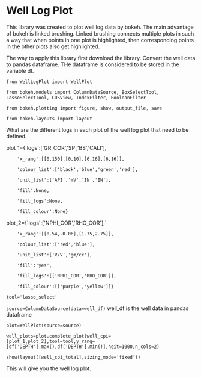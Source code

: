 # Well Log Plot
This library was created to plot well log data by bokeh. The main advantage of bokeh is linked brushing. Linked brushing connects multiple plots in such a way that when points in one plot is highlighted, then corresponding points in the other plots also get highlighted.

The way to apply this library first download the library.
Convert the well data to pandas dataframe. THe dataframe is considered to be stored in the variable df.

`from WellLogPlot import WellPlot`

`from bokeh.models import ColumnDataSource, BoxSelectTool, LassoSelectTool, CDSView, IndexFilter, BooleanFilter`

`from bokeh.plotting import figure, show, output_file, save`

`from bokeh.layouts import layout`

What are the different logs in each plot of the well log plot that need to be defined.

plot_1={'logs':['GR_COR','SP','BS','CALI'],
        
        'x_rang':[[0,150],[0,10],[6,16],[6,16]],
        
        'colour_list':['black','blue','green','red'],
        
        'unit_list':['API','mV','IN','IN'],
        
        'fill':None,
        
        'fill_logs':None,
        
        'fill_colour':None}
        
plot_2={'logs':['NPHI_COR','RHO_COR'],`

        'x_rang':[[0.54,-0.06],[1.75,2.75]],
        
        'colour_list':['red','blue'],
        
        'unit_list':['V/V','gm/cc'],
        
        'fill':'yes',
        
        'fill_logs':[['NPHI_COR','RHO_COR']],
        
        'fill_colour':[['purple','yellow']]}

`tool='lasso_select'`

`source=ColumnDataSource(data=well_df)` well_df is the well data in pandas dataframe

`plot=WellPlot(source=source)`

`well_plots=plot.complete_plot(well_cpi=[plot_1,plot_2],tool=tool,y_rang=[df['DEPTH'].max(),df['DEPTH'].min()],heit=1000,n_cols=2)`

`show(layout([well_cpi_total],sizing_mode='fixed'))`

This will give you the well log plot.
